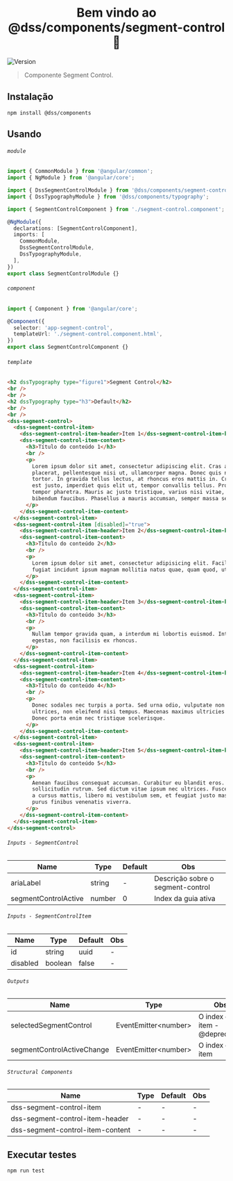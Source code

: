 <h1 align="center">Bem vindo ao @dss/components/segment-control 👋</h1>
<p>
  <img alt="Version" src="https://img.shields.io/badge/adicionado%20na%20versão-1.6.0-blue.svg?cacheSeconds=2592000" />
</p>

> Componente Segment Control.

## Instalação

```shell
npm install @dss/components
```

## Usando

###### `module`

```ts
import { CommonModule } from '@angular/common';
import { NgModule } from '@angular/core';

import { DssSegmentControlModule } from '@dss/components/segment-control';
import { DssTypographyModule } from '@dss/components/typography';

import { SegmentControlComponent } from './segment-control.component';

@NgModule({
  declarations: [SegmentControlComponent],
  imports: [
    CommonModule,
    DssSegmentControlModule,
    DssTypographyModule,
  ],
})
export class SegmentControlModule {}
```

###### `component`

```ts
import { Component } from '@angular/core';

@Component({
  selector: 'app-segment-control',
  templateUrl: './segment-control.component.html',
})
export class SegmentControlComponent {}
```

###### `template`

```html
<h2 dssTypography type="figure1">Segment Control</h2>
<br />
<br />
<h2 dssTypography type="h3">Default</h2>
<br />
<br />
<dss-segment-control>
  <dss-segment-control-item>
    <dss-segment-control-item-header>Item 1</dss-segment-control-item-header>
    <dss-segment-control-item-content>
      <h3>Título do conteúdo 1</h3>
      <br />
      <p>
        Lorem ipsum dolor sit amet, consectetur adipiscing elit. Cras ac felis et purus ultrices varius. Maecenas vel nisl ex. Integer a est
        placerat, pellentesque nisi ut, ullamcorper magna. Donec quis nunc quam. Mauris nec tellus malesuada, interdum lectus id, fringilla
        tortor. In gravida tellus lectus, at rhoncus eros mattis in. Cras vitae dolor porttitor, pharetra velit vel, sagittis turpis. Cras
        est justo, imperdiet quis elit ut, tempor convallis tellus. Proin vulputate at sapien eu feugiat. Pellentesque suscipit orci id
        tempor pharetra. Mauris ac justo tristique, varius nisi vitae, vestibulum nisi. Etiam in consectetur quam. Quisque facilisis
        bibendum faucibus. Phasellus a mauris accumsan, semper massa sed, consectetur massa. Fusce eget imperdiet ante.
      </p>
    </dss-segment-control-item-content>
  </dss-segment-control-item>
  <dss-segment-control-item [disabled]="true">
    <dss-segment-control-item-header>Item 2</dss-segment-control-item-header>
    <dss-segment-control-item-content>
      <h3>Título do conteúdo 2</h3>
      <br />
      <p>
        Lorem ipsum dolor sit amet, consectetur adipisicing elit. Facilis fugiat molestiae odio sint? Aliquam, dignissimos ea est explicabo
        fugiat incidunt ipsum magnam mollitia natus quae, quam quod, ut voluptatem voluptates.
      </p>
    </dss-segment-control-item-content>
  </dss-segment-control-item>
  <dss-segment-control-item>
    <dss-segment-control-item-header>Item 3</dss-segment-control-item-header>
    <dss-segment-control-item-content>
      <h3>Título do conteúdo 3</h3>
      <br />
      <p>
        Nullam tempor gravida quam, a interdum mi lobortis euismod. Integer at nulla sed libero mattis maximus. Duis pretium turpis eu dolor
        egestas, non facilisis ex rhoncus.
      </p>
    </dss-segment-control-item-content>
  </dss-segment-control-item>
  <dss-segment-control-item>
    <dss-segment-control-item-header>Item 4</dss-segment-control-item-header>
    <dss-segment-control-item-content>
      <h3>Título do conteúdo 4</h3>
      <br />
      <p>
        Donec sodales nec turpis a porta. Sed urna odio, vulputate non tincidunt nec, porta vitae eros. Pellentesque laoreet urna ut mauris
        ultrices, non eleifend nisi tempus. Maecenas maximus ultricies sem, sit amet ullamcorper nibh malesuada eu. Fusce ut mi sapien.
        Donec porta enim nec tristique scelerisque.
      </p>
    </dss-segment-control-item-content>
  </dss-segment-control-item>
  <dss-segment-control-item>
    <dss-segment-control-item-header>Item 5</dss-segment-control-item-header>
    <dss-segment-control-item-content>
      <h3>Título do conteúdo 5</h3>
      <br />
      <p>
        Aenean faucibus consequat accumsan. Curabitur eu blandit eros. Ut sit amet ex at metus ullamcorper malesuada. Nulla bibendum
        sollicitudin rutrum. Sed dictum vitae ipsum nec ultrices. Fusce fringilla felis sed sapien mollis iaculis. Quisque venenatis, ipsum
        a cursus mattis, libero mi vestibulum sem, et feugiat justo massa quis lacus. Mauris non leo a libero varius efficitur. Ut tempor
        purus finibus venenatis viverra.
      </p>
    </dss-segment-control-item-content>
  </dss-segment-control-item>
</dss-segment-control>
```

###### `Inputs - SegmentControl`

| Name                 | Type   | Default | Obs                               |
| -------------------- | ------ | ------- | --------------------------------- |
| ariaLabel            | string | -       | Descrição sobre o segment-control |
| segmentControlActive | number | 0       | Index da guia ativa               |

###### `Inputs - SegmentControlItem`

| Name     | Type    | Default | Obs |
| -------- | ------- | ------- | --- |
| id       | string  | uuid    | -   |
| disabled | boolean | false   | -   |

###### `Outputs`

| Name                       | Type                       | Obs                           |
| -------------------------- | -------------------------- | ----------------------------- |
| selectedSegmentControl     | EventEmitter&lt;number&gt; | O index do item - @deprecated |
| segmentControlActiveChange | EventEmitter&lt;number&gt; | O index do item               |

###### `Structural Components`

| Name                             | Type | Default | Obs |
| -------------------------------- | ---- | ------- | --- |
| dss-segment-control-item         | -    | -       | -   |
| dss-segment-control-item-header  | -    | -       | -   |
| dss-segment-control-item-content | -    | -       | -   |

## Executar testes

```shell
npm run test
```
